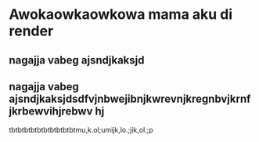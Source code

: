 # Awokaowkaowkowa mama aku di render


## nagajja vabeg ajsndjkaksjd


## nagajja vabeg ajsndjkaksjdsdfvjnbwejibnjkwrevnjkregnbvjkrnf   jkrbewvihjrebwv hj
tbtbtbtbtbtbtbtbtbtbtmu,k.ol;umijk,lo.;jik,ol.;p
